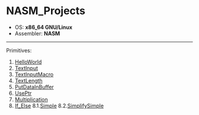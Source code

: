# NASM_Projects
+ OS: **x86_64 GNU/Linux**
+ Assembler: **NASM**
---
Primitives:
1. [HelloWorld](/HelloWorld)
2. [TextInput](/TextInput)
3. [TextInputMacro](/TextInputMacro)
4. [TextLength](/TextLength)
5. [PutDataInBuffer](/PutDataInBuffer)
6. [UsePtr](/main/UsePtr)
7. [Multiplication](/main/Multiplication)
8. [If_Else](/main/If_Else)
8.1.[Simple](/main/If_Else/Simple)
8.2.[SimplifySimple](/main/If_Else/SimplifySimple)
